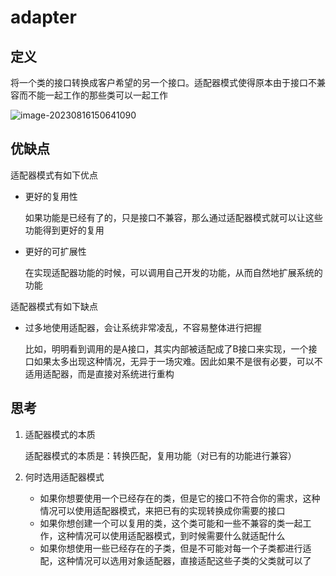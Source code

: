 # adapter

## 定义

将一个类的接口转换成客户希望的另一个接口。适配器模式使得原本由于接口不兼容而不能一起工作的那些类可以一起工作

![image-20230816150641090](https://cdn.jsdelivr.net/gh/zhecks/static_resources/images/202308161506532.png)

## 优缺点

适配器模式有如下优点

* 更好的复用性

  如果功能是已经有了的，只是接口不兼容，那么通过适配器模式就可以让这些功能得到更好的复用

* 更好的可扩展性

  在实现适配器功能的时候，可以调用自己开发的功能，从而自然地扩展系统的功能

适配器模式有如下缺点

* 过多地使用适配器，会让系统非常凌乱，不容易整体进行把握

  比如，明明看到调用的是A接口，其实内部被适配成了B接口来实现，一个接口如果太多出现这种情况，无异于一场灾难。因此如果不是很有必要，可以不适用适配器，而是直接对系统进行重构

## 思考

1. 适配器模式的本质

   适配器模式的本质是：转换匹配，复用功能（对已有的功能进行兼容）

2. 何时选用适配器模式

    * 如果你想要使用一个已经存在的类，但是它的接口不符合你的需求，这种情况可以使用适配器模式，来把已有的实现转换成你需要的接口
    * 如果你想创建一个可以复用的类，这个类可能和一些不兼容的类一起工作，这种情况可以使用适配器模式，到时候需要什么就适配什么
    * 如果你想使用一些已经存在的子类，但是不可能对每一个子类都进行适配，这种情况可以选用对象适配器，直接适配这些子类的父类就可以了